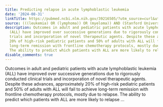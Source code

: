 ```yaml
---
title: Predicting relapse in acute lymphoblastic leukemia
date: '2024-08-31'
linkTitle: https://pubmed.ncbi.nlm.nih.gov/39216505/?utm_source=curl&utm_medium=rss&utm_campaign=pubmed-2&utm_content=1Rkszs2HVZ2RHP33OibaNFew6VK-LzjJWTD4GwmLlk8B-wCceh&fc=20220923065203&ff=20240901181354&v=2.18.0.post9+e462414
source: (((leukemia) OR (lymphoma)) OR (myeloma)) AND (Stanford University[Affiliation])
description: Outcomes in adult and pediatric patients with acute lymphoblastic leukemia
  (ALL) have improved over successive generations due to rigorously conducted clinical
  trials and incorporation of novel therapeutic agents. Despite these advances, approximately
  20% of high-risk pediatric patients and 50% of adults with ALL will fail to achieve
  long-term remission with frontline chemotherapy protocols, mostly due to relapse.
  The ability to predict which patients with ALL are more likely to relapse ...
disable_comments: true
---
```

Outcomes in adult and pediatric patients with acute lymphoblastic leukemia (ALL) have improved over successive generations due to rigorously conducted clinical trials and incorporation of novel therapeutic agents. Despite these advances, approximately 20% of high-risk pediatric patients and 50% of adults with ALL will fail to achieve long-term remission with frontline chemotherapy protocols, mostly due to relapse. The ability to predict which patients with ALL are more likely to relapse ...